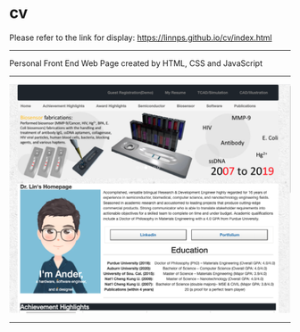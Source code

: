 # cv
Please refer to the link for display:
https://linnps.github.io/cv/index.html
<hr>
Personal Front End Web Page created by HTML, CSS and JavaScript
<hr>
<img src="displayOne.png" alt="Display1">
<hr>

